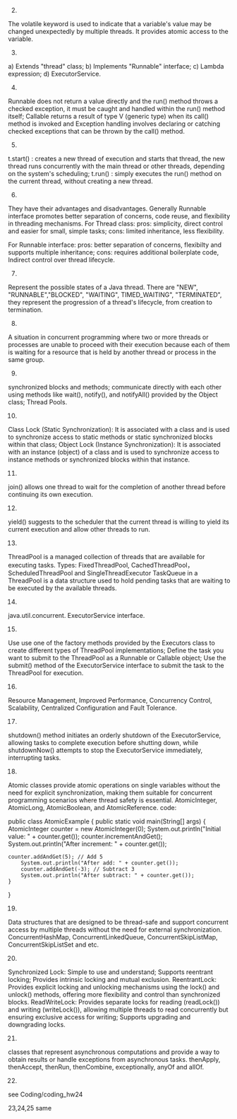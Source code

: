 2.
The volatile keyword is used to indicate that a variable's value may be changed unexpectedly by multiple threads. It provides atomic access to the variable.

3.
a) Extends "thread" class;
b) Implements "Runnable" interface;
c) Lambda expression;
d) ExecutorService.

4.
Runnable does not return a value directly and the run() method throws a checked exception, it must be caught and handled within the run() method itself;
Callable  returns a result of type V (generic type) when its call() method is invoked and Exception handling involves declaring or catching checked exceptions that can be thrown by the call() method.

5.
t.start() : creates a new thread of execution and starts that thread, the new thread runs concurrently with the main thread or other threads, depending on the system's scheduling;
t.run() : simply executes the run() method on the current thread, without creating a new thread.

6.
They have their advantages and disadvantages. Generally Runnable interface promotes better separation of concerns, code reuse, and flexibility in threading mechanisms.
For Thread class:
pros: simplicity, direct control and easier for small, simple tasks;
cons: limited inheritance, less flexibility.

For Runnable interface:
pros: better separation of concerns, flexibilty and supports multiple inheritance;
cons: requires additional boilerplate code, Indirect control over thread lifecycle.

7.
Represent the possible states of a Java thread. There are "NEW", "RUNNABLE","BLOCKED", "WAITING", TIMED_WAITING", "TERMINATED", they represent the progression of a thread's lifecycle, from creation to termination. 

8.
A situation in concurrent programming where two or more threads or processes are unable to proceed with their execution because each of them is waiting for a resource that is held by another thread or process in the same group.

9.
synchronized blocks and methods; communicate directly with each other using methods like wait(), notify(), and notifyAll() provided by the Object class; Thread Pools.

10.
Class Lock (Static Synchronization): It is associated with a class and is used to synchronize access to static methods or static synchronized blocks within that class;
Object Lock (Instance Synchronization): It is associated with an instance (object) of a class and is used to synchronize access to instance methods or synchronized blocks within that instance.

11.
join() allows one thread to wait for the completion of another thread before continuing its own execution.

12.
yield() suggests to the scheduler that the current thread is willing to yield its current execution and allow other threads to run.

13.
ThreadPool is a managed collection of threads that are available for executing tasks.
Types: FixedThreadPool, CachedThreadPool，ScheduledThreadPool and SingleThreadExecutor
TaskQueue in a ThreadPool is a data structure used to hold pending tasks that are waiting to be executed by the available threads. 

14.
java.util.concurrent. ExecutorService interface.

15.
Use use one of the factory methods provided by the Executors class to create different types of ThreadPool implementations;
Define the task you want to submit to the ThreadPool as a Runnable or Callable object;
Use the submit() method of the ExecutorService interface to submit the task to the ThreadPool for execution.

16.
Resource Management, Improved Performance, Concurrency Control, Scalability, Centralized Configuration and Fault Tolerance.

17.
shutdown() method initiates an orderly shutdown of the ExecutorService, allowing tasks to complete execution before shutting down, while shutdownNow() attempts to stop the ExecutorService immediately, interrupting tasks.

18.
Atomic classes provide atomic operations on single variables without the need for explicit synchronization, making them suitable for concurrent programming scenarios where thread safety is essential.
AtomicInteger, AtomicLong, AtomicBoolean, and AtomicReference.
code:

public class AtomicExample {
    public static void main(String[] args) {
        AtomicInteger counter = new AtomicInteger(0);
        System.out.println("Initial value: " + counter.get());
        counter.incrementAndGet();
	System.out.println("After increment: " + counter.get());

	counter.addAndGet(5); // Add 5
        System.out.println("After add: " + counter.get());
        counter.addAndGet(-3); // Subtract 3
        System.out.println("After subtract: " + counter.get());
    }
}

19.
Data structures that are designed to be thread-safe and support concurrent access by multiple threads without the need for external synchronization.
ConcurrentHashMap, ConcurrentLinkedQueue, ConcurrentSkipListMap, ConcurrentSkipListSet and etc.

20.
Synchronized Lock: Simple to use and understand; Supports reentrant locking; Provides intrinsic locking and mutual exclusion.
ReentrantLock: Provides explicit locking and unlocking mechanisms using the lock() and unlock() methods, offering more flexibility and control than synchronized blocks.
ReadWriteLock: Provides separate locks for reading (readLock()) and writing (writeLock()), allowing multiple threads to read concurrently but ensuring exclusive access for writing; Supports upgrading and downgrading locks.

21.
classes that represent asynchronous computations and provide a way to obtain results or handle exceptions from asynchronous tasks.
thenApply, thenAccept, thenRun, thenCombine, exceptionally, anyOf and allOf.

22.
see Coding/coding_hw24

23,24,25 same
